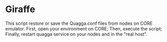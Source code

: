 # Giraffe
This script restore or save the Quagga.conf files from nodes on CORE emulator.
First, open your environment on CORE;
Then, execute the script;
Finally, restart quagga service on your nodes and in the "real host".

